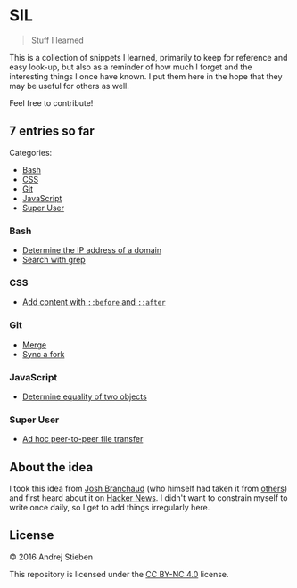 # SIL

> Stuff I learned

This is a collection of snippets I learned, primarily to keep for reference and easy look-up, but also as a reminder of how much I forget and the interesting things I once have known.
I put them here in the hope that they may be useful for others as well.

Feel free to contribute!

## 7 entries so far

Categories:

- [Bash](#bash)
- [CSS](#css)
- [Git](#git)
- [JavaScript](#javascript)
- [Super User](#super-user)

### Bash

- [Determine the IP address of a domain](posts/bash/determine-ip-of-domain.md)
- [Search with grep](posts/bash/search-with-grep.md)

### CSS

- [Add content with `::before` and `::after`](posts/css/add-content-before-and-after.md)

### Git

- [Merge](posts/git/merge.md)
- [Sync a fork](posts/git/sync-a-fork.md)

### JavaScript

- [Determine equality of two objects](posts/js/equality-of-two-objects.md)

### Super User

- [Ad hoc peer-to-peer file transfer](posts/superuser/ad-hoc-p2p-file-transfer.md)

## About the idea

I took this idea from [Josh Branchaud](https://github.com/jbranchaud/til) (who himself had taken it from [others](https://github.com/thoughtbot/til)) and first heard about it on [Hacker News](https://news.ycombinator.com/item?id=11068902).
I didn't want to constrain myself to write once daily, so I get to add things irregularly here.

## License

&copy; 2016 Andrej Stieben

This repository is licensed under the [CC BY-NC 4.0](http://creativecommons.org/licenses/by-nc/4.0/) license.
